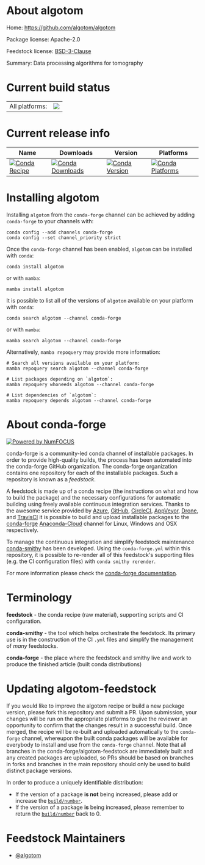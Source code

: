 About algotom
=============

Home: https://github.com/algotom/algotom

Package license: Apache-2.0

Feedstock license: [BSD-3-Clause](https://github.com/conda-forge/algotom-feedstock/blob/main/LICENSE.txt)

Summary: Data processing algorithms for tomography

Current build status
====================


<table><tr><td>All platforms:</td>
    <td>
      <a href="https://dev.azure.com/conda-forge/feedstock-builds/_build/latest?definitionId=16533&branchName=main">
        <img src="https://dev.azure.com/conda-forge/feedstock-builds/_apis/build/status/algotom-feedstock?branchName=main">
      </a>
    </td>
  </tr>
</table>

Current release info
====================

| Name | Downloads | Version | Platforms |
| --- | --- | --- | --- |
| [![Conda Recipe](https://img.shields.io/badge/recipe-algotom-green.svg)](https://anaconda.org/conda-forge/algotom) | [![Conda Downloads](https://img.shields.io/conda/dn/conda-forge/algotom.svg)](https://anaconda.org/conda-forge/algotom) | [![Conda Version](https://img.shields.io/conda/vn/conda-forge/algotom.svg)](https://anaconda.org/conda-forge/algotom) | [![Conda Platforms](https://img.shields.io/conda/pn/conda-forge/algotom.svg)](https://anaconda.org/conda-forge/algotom) |

Installing algotom
==================

Installing `algotom` from the `conda-forge` channel can be achieved by adding `conda-forge` to your channels with:

```
conda config --add channels conda-forge
conda config --set channel_priority strict
```

Once the `conda-forge` channel has been enabled, `algotom` can be installed with `conda`:

```
conda install algotom
```

or with `mamba`:

```
mamba install algotom
```

It is possible to list all of the versions of `algotom` available on your platform with `conda`:

```
conda search algotom --channel conda-forge
```

or with `mamba`:

```
mamba search algotom --channel conda-forge
```

Alternatively, `mamba repoquery` may provide more information:

```
# Search all versions available on your platform:
mamba repoquery search algotom --channel conda-forge

# List packages depending on `algotom`:
mamba repoquery whoneeds algotom --channel conda-forge

# List dependencies of `algotom`:
mamba repoquery depends algotom --channel conda-forge
```


About conda-forge
=================

[![Powered by
NumFOCUS](https://img.shields.io/badge/powered%20by-NumFOCUS-orange.svg?style=flat&colorA=E1523D&colorB=007D8A)](https://numfocus.org)

conda-forge is a community-led conda channel of installable packages.
In order to provide high-quality builds, the process has been automated into the
conda-forge GitHub organization. The conda-forge organization contains one repository
for each of the installable packages. Such a repository is known as a *feedstock*.

A feedstock is made up of a conda recipe (the instructions on what and how to build
the package) and the necessary configurations for automatic building using freely
available continuous integration services. Thanks to the awesome service provided by
[Azure](https://azure.microsoft.com/en-us/services/devops/), [GitHub](https://github.com/),
[CircleCI](https://circleci.com/), [AppVeyor](https://www.appveyor.com/),
[Drone](https://cloud.drone.io/welcome), and [TravisCI](https://travis-ci.com/)
it is possible to build and upload installable packages to the
[conda-forge](https://anaconda.org/conda-forge) [Anaconda-Cloud](https://anaconda.org/)
channel for Linux, Windows and OSX respectively.

To manage the continuous integration and simplify feedstock maintenance
[conda-smithy](https://github.com/conda-forge/conda-smithy) has been developed.
Using the ``conda-forge.yml`` within this repository, it is possible to re-render all of
this feedstock's supporting files (e.g. the CI configuration files) with ``conda smithy rerender``.

For more information please check the [conda-forge documentation](https://conda-forge.org/docs/).

Terminology
===========

**feedstock** - the conda recipe (raw material), supporting scripts and CI configuration.

**conda-smithy** - the tool which helps orchestrate the feedstock.
                   Its primary use is in the construction of the CI ``.yml`` files
                   and simplify the management of *many* feedstocks.

**conda-forge** - the place where the feedstock and smithy live and work to
                  produce the finished article (built conda distributions)


Updating algotom-feedstock
==========================

If you would like to improve the algotom recipe or build a new
package version, please fork this repository and submit a PR. Upon submission,
your changes will be run on the appropriate platforms to give the reviewer an
opportunity to confirm that the changes result in a successful build. Once
merged, the recipe will be re-built and uploaded automatically to the
`conda-forge` channel, whereupon the built conda packages will be available for
everybody to install and use from the `conda-forge` channel.
Note that all branches in the conda-forge/algotom-feedstock are
immediately built and any created packages are uploaded, so PRs should be based
on branches in forks and branches in the main repository should only be used to
build distinct package versions.

In order to produce a uniquely identifiable distribution:
 * If the version of a package **is not** being increased, please add or increase
   the [``build/number``](https://docs.conda.io/projects/conda-build/en/latest/resources/define-metadata.html#build-number-and-string).
 * If the version of a package **is** being increased, please remember to return
   the [``build/number``](https://docs.conda.io/projects/conda-build/en/latest/resources/define-metadata.html#build-number-and-string)
   back to 0.

Feedstock Maintainers
=====================

* [@algotom](https://github.com/algotom/)


